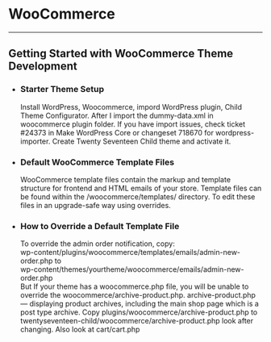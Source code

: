<h1>WooCommerce</h1>
<hr>
<h2>Getting Started with WooCommerce Theme Development</h2>
<ul>
    <li>
        <h3>Starter Theme Setup</h3>
        <p>Install WordPress, Woocommerce, impord WordPress plugin, Child Theme Configurator. After I import the dummy-data.xml in woocommerce plugin folder. If you have import issues, check ticket #24373 in Make WordPress Core or changeset 718670 for wordpress-importer. Create Twenty Seventeen Child theme and activate it.</p>
    </li>
    <li>
        <h3>Default WooCommerce Template Files</h3>
        <p>WooCommerce template files contain the markup and template structure for frontend and HTML emails of your store. Template files can be found within the /woocommerce/templates/ directory. To edit these files in an upgrade-safe way using overrides.</p>
    </li>
    <li>
        <h3>How to Override a Default Template File</h3>
        <p>To override the admin order notification, copy: <br>
        wp-content/plugins/woocommerce/templates/emails/admin-new-order.php to<br>
        wp-content/themes/yourtheme/woocommerce/emails/admin-new-order.php <br>
        But If your theme has a woocommerce.php file, you will be unable to override the woocommerce/archive-product.php. archive-product.php — displaying product archives, including the main shop page which is a post type archive. Copy plugins/woocommerce/archive-product.php to twentyseventeen-child/woocommerce/archive-product.php look after changing. Also look at cart/cart.php</p>
    </li>
</ul>


